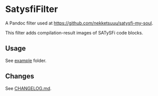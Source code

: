 # SatysfiFilter

A Pandoc filter used at <https://github.com/nekketsuuu/satysfi-my-soul>.

This filter adds compilation-result images of SATySFi code blocks.

## Usage

See [example](https://github.com/nekketsuuu/SatysfiFilter/tree/master/example) folder.

## Changes

See [CHANGELOG.md](https://github.com/nekketsuuu/SatysfiFilter/blob/master/CHANGELOG.md).

